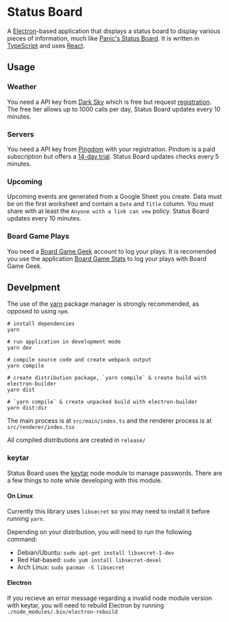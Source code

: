 # Status Board
A [Electron](https://electronjs.org/)-based application that displays a status board to display various pieces of information, much like [Panic's Status Board](https://panic.com/statusboard/). It is written in [TypeScript](https://www.typescriptlang.org/) and uses [React](https://reactjs.org/).

## Usage

### Weather

You need a API key from [Dark Sky](https://darksky.net) which is free but request [registration](https://darksky.net/dev/register). The free tier allows up to 1000 calls per day, Status Board updates every 10 minutes.

### Servers

You need a API key from [Pingdom](https://www.pingdom.com/) with your registration. Pindom is a paid subscription but offers a [14-day trial](https://www.pingdom.com/signup/). Status Board updates checks every 5 minutes.

### Upcoming

Upcoming events are generated from a Google Sheet you create. Data must be on the first worksheet and contain a `Date` and `Title` column. You must share with at least the `Anyone with a link can vew` policy. Status Board updates every 10 minutes.

### Board Game Plays

You need a [Board Game Geek](https://boardgamegeek.com) account to log your plays. It is recomended you use the application [Board Game Stats](https://www.bgstatsapp.com/) to log your plays with Board Game Geek.


## Develpment

The use of the [yarn](https://yarnpkg.com/) package manager is strongly recommended, as opposed to using `npm`.

```
# install dependencies
yarn

# run application in development mode
yarn dev

# compile source code and create webpack output
yarn compile

# create distribution package, `yarn compile` & create build with electron-builder
yarn dist

# `yarn compile` & create unpacked build with electron-builder
yarn dist:dir
```

The main process is at `src/main/index.ts` and the renderer process is at `src/renderer/index.tsx`

All compiled distributions are created in `release/`


### keytar

Status Board uses the [keytar](https://github.com/atom/node-keytar) node module to manage passwords. There are a few things to note while developing with this module.

#### On Linux

Currently this library uses `libsecret` so you may need to install it before running `yarn`.

Depending on your distribution, you will need to run the following command:

* Debian/Ubuntu: `sudo apt-get install libsecret-1-dev`
* Red Hat-based: `sudo yum install libsecret-devel`
* Arch Linux: `sudo pacman -S libsecret`

#### Electron

If you recieve an error message regarding a invalid node module version with keytar, you will need to rebuild Electron by running `./node_modules/.bin/electron-rebuild` 